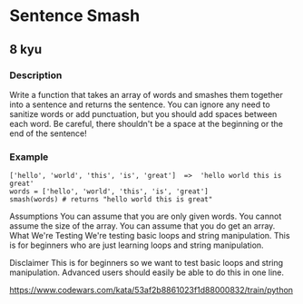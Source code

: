 # Sentence Smash
## 8 kyu
### Description
Write a function that takes an array of words and smashes them together into a sentence and returns the sentence. You can ignore any need to sanitize words or add punctuation, but you should add spaces between each word. Be careful, there shouldn't be a space at the beginning or the end of the sentence!

### Example
``` commandline
['hello', 'world', 'this', 'is', 'great']  =>  'hello world this is great'
words = ['hello', 'world', 'this', 'is', 'great']
smash(words) # returns "hello world this is great"
```

Assumptions
You can assume that you are only given words.
You cannot assume the size of the array.
You can assume that you do get an array.
What We're Testing
We're testing basic loops and string manipulation. This is for beginners who are just learning loops and string manipulation.

Disclaimer
This is for beginners so we want to test basic loops and string manipulation. Advanced users should easily be able to do this in one line.


https://www.codewars.com/kata/53af2b8861023f1d88000832/train/python